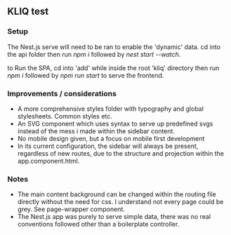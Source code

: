 ## KLIQ test

### Setup

The Nest.js serve will need to be ran to enable the 'dynamic' data. cd into the api folder then run *npm i* followed by *nest start --watch*.

to Run the SPA, cd into 'add' while inside the root 'kliq' directory then run *npm i* followed by *npm run start* to serve the frontend.

### Improvements / considerations

- A more comprehensive styles folder with typography and global stylesheets. Common styles etc.
- An SVG component which uses <use xlink> syntax to serve up predefined svgs instead of the mess i made within the sidebar content.
- No mobile design given, but a focus on mobile first development
- In its current configuration, the sidebar will always be present, regardless of new routes, due to the structure and projection within the app.component.html. 

### Notes

- The main content background can be changed within the routing file directly without the need for css. I understand not every page could be grey. See page-wrapper component.
- The Nest.js app was purely to serve simple data, there was no real conventions followed other than a boilerplate controller.

